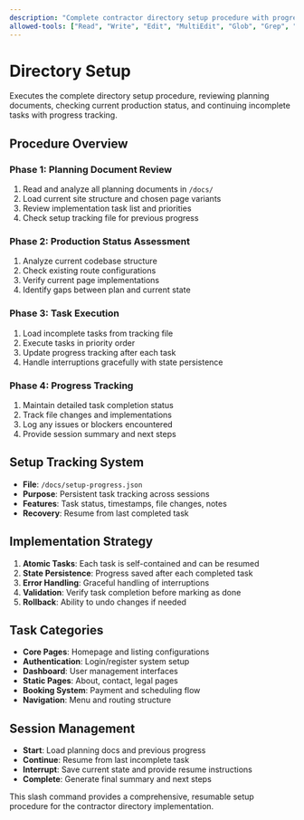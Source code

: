 ```yaml
---
description: "Complete contractor directory setup procedure with progress tracking"
allowed-tools: ["Read", "Write", "Edit", "MultiEdit", "Glob", "Grep", "Bash", "LS", "TodoWrite"]
---
```


# Directory Setup

Executes the complete directory setup procedure, reviewing planning documents, checking current production status, and continuing incomplete tasks with progress tracking.

## Procedure Overview

### Phase 1: Planning Document Review
1. Read and analyze all planning documents in `/docs/`
2. Load current site structure and chosen page variants
3. Review implementation task list and priorities
4. Check setup tracking file for previous progress

### Phase 2: Production Status Assessment
1. Analyze current codebase structure
2. Check existing route configurations
3. Verify current page implementations
4. Identify gaps between plan and current state

### Phase 3: Task Execution
1. Load incomplete tasks from tracking file
2. Execute tasks in priority order
3. Update progress tracking after each task
4. Handle interruptions gracefully with state persistence

### Phase 4: Progress Tracking
1. Maintain detailed task completion status
2. Track file changes and implementations
3. Log any issues or blockers encountered
4. Provide session summary and next steps

## Setup Tracking System
- **File**: `/docs/setup-progress.json`
- **Purpose**: Persistent task tracking across sessions
- **Features**: Task status, timestamps, file changes, notes
- **Recovery**: Resume from last completed task

## Implementation Strategy
1. **Atomic Tasks**: Each task is self-contained and can be resumed
2. **State Persistence**: Progress saved after each completed task
3. **Error Handling**: Graceful handling of interruptions
4. **Validation**: Verify task completion before marking as done
5. **Rollback**: Ability to undo changes if needed

## Task Categories
- **Core Pages**: Homepage and listing configurations
- **Authentication**: Login/register system setup
- **Dashboard**: User management interfaces
- **Static Pages**: About, contact, legal pages
- **Booking System**: Payment and scheduling flow
- **Navigation**: Menu and routing structure

## Session Management
- **Start**: Load planning docs and previous progress
- **Continue**: Resume from last incomplete task
- **Interrupt**: Save current state and provide resume instructions
- **Complete**: Generate final summary and next steps

This slash command provides a comprehensive, resumable setup procedure for the contractor directory implementation.